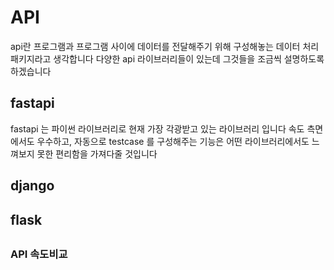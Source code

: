 # API

api란 프로그램과 프로그램 사이에 데이터를 전달해주기 위해 구성해놓는 데이터 처리 패키지라고 생각합니다
다양한 api 라이브러리들이 있는데 그것들을 조금씩 설명하도록 하겠습니다


## fastapi
fastapi 는 파이썬 라이브러리로 현재 가장 각광받고 있는 라이브러리 입니다
속도 측면에서도 우수하고, 자동으로 testcase 를 구성해주는 기능은 어떤 라이브러리에서도 느껴보지 못한 편리함을 가져다줄 것입니다

## django

## flask

## 


### API 속도비교

